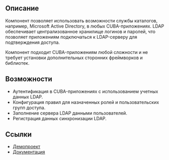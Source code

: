 ## Описание
Компонент позволяет использовать возможности службы каталогов, например, Microsoft Active Directory, в любых CUBA-приложениях. LDAP обеспечивает централизованное хранилище логинов и паролей, что позволяет приложениям подключаться к LDAP-серверу для подтверждения доступа.

Компонент подходит CUBA-приложениям любой сложности и не требует установки дополнительных сторонних фреймворков и библиотек.

## Возможности
- Аутентификация в CUBA-приложениях с использованием учетных данных LDAP.
- Конфигурация правил для назначенных ролей и пользовательских групп доступа.
- Заполнение сервера LDAP данными пользователей.
- Регистрация данных синхронизации LDAP.

## Ссылки
- [Демопроект](https://github.com/cuba-platform/ldap-addon-demo)
- [Документация](https://github.com/cuba-platform/ldap-addon/blob/master/README.md)
